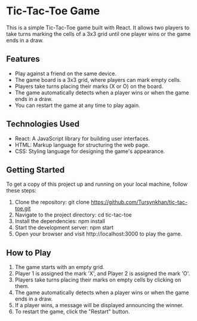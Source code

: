 # Tic-Tac-Toe Game
This is a simple Tic-Tac-Toe game built with React. It allows two players to take turns marking the cells of a 3x3 grid until one player wins or the game ends in a draw.

## Features
- Play against a friend on the same device.
- The game board is a 3x3 grid, where players can mark empty cells.
- Players take turns placing their marks (X or O) on the board.
- The game automatically detects when a player wins or when the game ends in a draw.
- You can restart the game at any time to play again.

## Technologies Used
- React: A JavaScript library for building user interfaces.
- HTML: Markup language for structuring the web page.
- CSS: Styling language for designing the game's appearance.

## Getting Started
 To get a copy of this project up and running on your local machine, follow these steps:

1. Clone the repository: git clone https://github.com/Tursynkhan/tic-tac-toe.git
2. Navigate to the project directory: cd tic-tac-toe
3. Install the dependencies: npm install
4. Start the development server: npm start
5. Open your browser and visit http://localhost:3000 to play the game.

## How to Play
1. The game starts with an empty grid.
2. Player 1 is assigned the mark 'X', and Player 2 is assigned the mark 'O'.
3. Players take turns placing their marks on empty cells by clicking on them.
4. The game automatically detects when a player wins or when the game ends in a draw.
5. If a player wins, a message will be displayed announcing the winner.
6. To restart the game, click the "Restart" button.